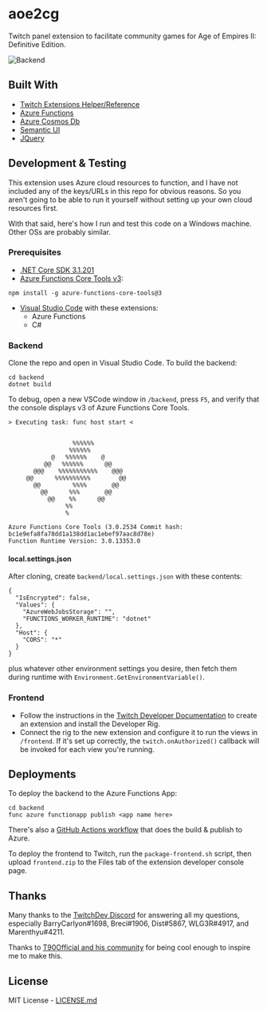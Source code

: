 # aoe2cg

Twitch panel extension to facilitate community games for Age of Empires II: Definitive Edition.

![Backend](https://github.com/lettucemode/aoe2cg/workflows/Backend/badge.svg)

## Built With

- [Twitch Extensions Helper/Reference](https://dev.twitch.tv/docs/extensions/reference)
- [Azure Functions](https://azure.microsoft.com/en-us/services/functions/)
- [Azure Cosmos Db](https://azure.microsoft.com/en-us/services/cosmos-db/)
- [Semantic UI](https://semantic-ui.com/)
- [JQuery](https://jquery.com/)

## Development & Testing

This extension uses Azure cloud resources to function, and I have not included any of the keys/URLs in this repo for obvious reasons. So you aren't going to be able to run it yourself without setting up your own cloud resources first.

With that said, here's how I run and test this code on a Windows machine. Other OSs are probably similar.

### Prerequisites

- [.NET Core SDK 3.1.201](https://dotnet.microsoft.com/download/dotnet-core/3.1)
- [Azure Functions Core Tools v3](https://docs.microsoft.com/en-us/azure/azure-functions/functions-run-local?tabs=windows%2Ccsharp%2Cbash):

```
npm install -g azure-functions-core-tools@3
```

- [Visual Studio Code](https://code.visualstudio.com/) with these extensions:
  - Azure Functions
  - C#

### Backend

Clone the repo and open in Visual Studio Code. To build the backend:

```
cd backend
dotnet build
```

To debug, open a new VSCode window in `/backend`, press `F5`, and verify that the console displays v3 of Azure Functions Core Tools.

```
> Executing task: func host start <


                  %%%%%%
                 %%%%%%
            @   %%%%%%    @
          @@   %%%%%%      @@
       @@@    %%%%%%%%%%%    @@@
     @@      %%%%%%%%%%        @@
       @@         %%%%       @@
         @@      %%%       @@
           @@    %%      @@
                %%
                %

Azure Functions Core Tools (3.0.2534 Commit hash: bc1e9efa8fa78dd1a138dd1ac1ebef97aac8d78e)
Function Runtime Version: 3.0.13353.0
```

#### local.settings.json

After cloning, create `backend/local.settings.json` with these contents:

```
{
  "IsEncrypted": false,
  "Values": {
    "AzureWebJobsStorage": "",
    "FUNCTIONS_WORKER_RUNTIME": "dotnet"
  },
  "Host": {
    "CORS": "*"
  }
}
```

plus whatever other environment settings you desire, then fetch them during runtime with `Environment.GetEnvironmentVariable()`.

### Frontend

- Follow the instructions in the [Twitch Developer Documentation](https://dev.twitch.tv/docs/extensions) to create an extension and install the Developer Rig.
- Connect the rig to the new extension and configure it to run the views in `/frontend`. If it's set up correctly, the `twitch.onAuthorized()` callback will be invoked for each view you're running.

## Deployments

To deploy the backend to the Azure Functions App:

```
cd backend
func azure functionapp publish <app name here>
```

There's also a [GitHub Actions workflow](/.github/workflows/publish-backend.yml) that does the build & publish to Azure.

To deploy the frontend to Twitch, run the `package-frontend.sh` script, then upload `frontend.zip` to the Files tab of the extension developer console page.

## Thanks

Many thanks to the [TwitchDev Discord](https://discord.com/invite/G8UQqNy) for answering all my questions, especially BarryCarlyon#1698, Breci#1906, Dist#5867, WLG3R#4917, and Marenthyu#4211.

Thanks to [T90Official and his community](https://discord.gg/t90official) for being cool enough to inspire me to make this.

## License

MIT License - [LICENSE.md](LICENSE.md)
